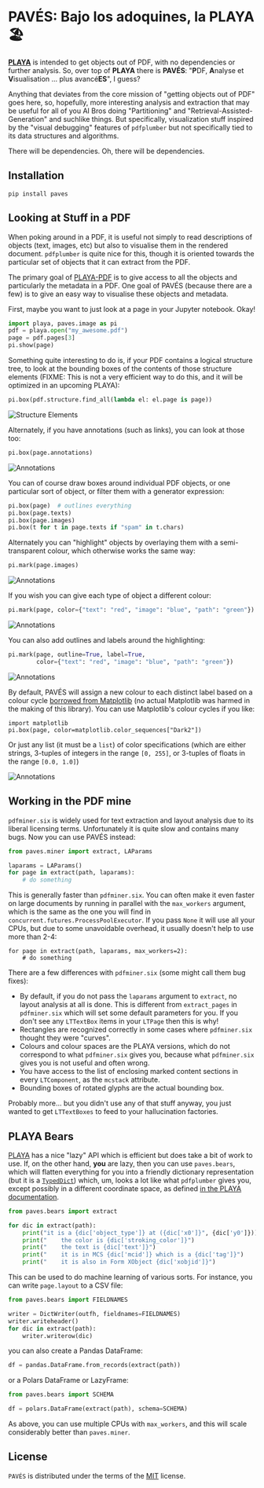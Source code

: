 # PAVÉS: Bajo los adoquines, la PLAYA 🏖️

[**PLAYA**](https://github.com/dhdaines/playa) is intended
to get objects out of PDF, with no
dependencies or further analysis.  So, over top of **PLAYA** there is
**PAVÉS**: "**P**DF, **A**nalyse et **V**isualisation ... plus
avancé**ES**", I guess?

Anything that deviates from the core mission of "getting objects out
of PDF" goes here, so, hopefully, more interesting analysis and
extraction that may be useful for all of you AI Bros doing
"Partitioning" and "Retrieval-Assisted-Generation" and suchlike
things.  But specifically, visualization stuff inspired by the "visual
debugging" features of `pdfplumber` but not specifically tied to its
data structures and algorithms.

There will be dependencies.  Oh, there will be dependencies.

## Installation

```console
pip install paves
```

## Looking at Stuff in a PDF

When poking around in a PDF, it is useful not simply to read
descriptions of objects (text, images, etc) but also to visualise them
in the rendered document.  `pdfplumber` is quite nice for this, though
it is oriented towards the particular set of objects that it can
extract from the PDF.

The primary goal of [PLAYA-PDF](https://dhdaines.github.io/playa)
is to give access to all the objects and
particularly the metadata in a PDF.  One goal of PAVÉS (because there
are a few) is to give an easy way to visualise these objects and
metadata.

First, maybe you want to just look at a page in your Jupyter notebook.
Okay!

```python
import playa, paves.image as pi
pdf = playa.open("my_awesome.pdf")
page = pdf.pages[3]
pi.show(page)
```

Something quite interesting to do is, if your PDF contains a logical
structure tree, to look at the bounding boxes of the contents of those
structure elements (FIXME: This is not a very efficient way to do
this, and it will be optimized in an upcoming PLAYA):

```python
pi.box(pdf.structure.find_all(lambda el: el.page is page))
```

![Structure Elements](./docs/page3-elements.png)

Alternately, if you have annotations (such as links), you can look at
those too:

```python
pi.box(page.annotations)
```

![Annotations](./docs/page2-annotations.png)

You can of course draw boxes around individual PDF objects, or
one particular sort of object, or filter them with a generator
expression:

```python
pi.box(page)  # outlines everything
pi.box(page.texts)
pi.box(page.images)
pi.box(t for t in page.texts if "spam" in t.chars)
```

Alternately you can "highlight" objects by overlaying them with a
semi-transparent colour, which otherwise works the same way:

```python
pi.mark(page.images)
```

![Annotations](./docs/page298-images.png)

If you wish you can give each type of object a different colour:

```python
pi.mark(page, color={"text": "red", "image": "blue", "path": "green"})
```

![Annotations](./docs/page298-colors.png)

You can also add outlines and labels around the highlighting:

```python
pi.mark(page, outline=True, label=True,
        color={"text": "red", "image": "blue", "path": "green"})
```

![Annotations](./docs/page298-outlines.png)

By default, PAVÉS will assign a new colour to each distinct label based
on a colour cycle [borrowed from
Matplotlib](https://matplotlib.org/stable/gallery/color/color_cycle_default.html)
(no actual Matplotlib was harmed in the making of this library).  You
can use Matplotlib's colour cycles if you like:

```
import matplotlib
pi.box(page, color=matplotlib.color_sequences["Dark2"])
```

Or just any list (it must be a `list`) of color specifications (which
are either strings, 3-tuples of integers in the range `[0, 255]`, or
3-tuples of floats in the range `[0.0, 1.0]`)

![Annotations](./docs/page2-color-cycles.png)

## Working in the PDF mine

`pdfminer.six` is widely used for text extraction and layout analysis
due to its liberal licensing terms.  Unfortunately it is quite slow
and contains many bugs.  Now you can use PAVÉS instead:

```python
from paves.miner import extract, LAParams

laparams = LAParams()
for page in extract(path, laparams):
    # do something
```

This is generally faster than `pdfminer.six`.  You can often make it
even faster on large documents by running in parallel with the
`max_workers` argument, which is the same as the one you will find in
`concurrent.futures.ProcessPoolExecutor`.  If you pass `None` it will
use all your CPUs, but due to some unavoidable overhead, it usually
doesn't help to use more than 2-4:

```
for page in extract(path, laparams, max_workers=2):
    # do something
```

There are a few differences with `pdfminer.six` (some might call them
bug fixes):

- By default, if you do not pass the `laparams` argument to `extract`,
  no layout analysis at all is done.  This is different from
  `extract_pages` in `pdfminer.six` which will set some default
  parameters for you.  If you don't see any `LTTextBox` items in your
  `LTPage` then this is why!
- Rectangles are recognized correctly in some cases where
  `pdfminer.six` thought they were "curves".
- Colours and colour spaces are the PLAYA versions, which do not
  correspond to what `pdfminer.six` gives you, because what
  `pdfminer.six` gives you is not useful and often wrong.
- You have access to the list of enclosing marked content sections in
  every `LTComponent`, as the `mcstack` attribute.
- Bounding boxes of rotated glyphs are the actual bounding box.

Probably more... but you didn't use any of that stuff anyway, you just
wanted to get `LTTextBoxes` to feed to your hallucination factories.

## PLAYA Bears

[PLAYA](https://github.com/dhdaines/playa) has a nice "lazy" API which
is efficient but does take a bit of work to use.  If, on the other
hand, **you** are lazy, then you can use `paves.bears`, which will
flatten everything for you into a friendly dictionary representation
(but it is a
[`TypedDict`](https://typing.readthedocs.io/en/latest/spec/typeddict.html#typeddict))
which, um, looks a lot like what `pdfplumber` gives you, except
possibly in a different coordinate space, as defined [in the PLAYA
documentation](https://github.com/dhdaines/playa#an-important-note-about-coordinate-spaces).

```python
from paves.bears import extract

for dic in extract(path):
    print("it is a {dic['object_type']} at ({dic['x0']}", {dic['y0']}))
    print("    the color is {dic['stroking_color']}")
    print("    the text is {dic['text']}")
    print("    it is in MCS {dic['mcid']} which is a {dic['tag']}")
    print("    it is also in Form XObject {dic['xobjid']}")
```

This can be used to do machine learning of various sorts.  For
instance, you can write `page.layout` to a CSV file:

```python
from paves.bears import FIELDNAMES

writer = DictWriter(outfh, fieldnames=FIELDNAMES)
writer.writeheader()
for dic in extract(path):
    writer.writerow(dic)
```

you can also create a Pandas DataFrame:

```python
df = pandas.DataFrame.from_records(extract(path))
```

or a Polars DataFrame or LazyFrame:

```python
from paves.bears import SCHEMA

df = polars.DataFrame(extract(path), schema=SCHEMA)
```

As above, you can use multiple CPUs with `max_workers`, and this will
scale considerably better than `paves.miner`.

## License

`PAVÉS` is distributed under the terms of the
[MIT](https://spdx.org/licenses/MIT.html) license.
